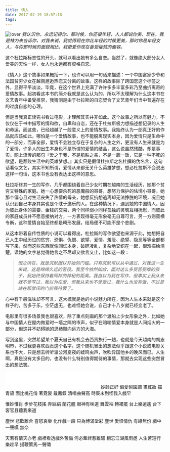 ```yaml
---
title: 情人
date: 2017-02-19 18:57:18
tags:
---
```

![lover](http://7xw3qx.com1.z0.glb.clouddn.com/17-2-19/30854767-file_1487501577807_572e.jpg)
_我认识你，永远记得你。那时候，你还很年轻，人人都说你美，现在，我是特为来告诉你，对我来说，我觉得现在你比年轻的时候更美，那时你是年轻女人，与你那时候的面貌相比，我更爱你现在备受摧残的面容。_
<!-- more -->
这个杜拉斯标志性的开头，就可以看出她有多么自恋。当然了，就像绝大部分女人爱美的天性一样，女人也永远都有资格自恋。

《情人》这个故事如果概括一下，也许可以用一句话来描述：一个中国富家少爷和法国贫穷少女在越南邂逅热恋又分离的故事。这样的故事除了跨国恋这个标签之外，显得平平淡淡，毕竟，在这个世界上充满了许许多多丰富多彩乃至曲折离奇的爱情故事。起初看这本书的简介我就是这么认为的，所以不太理解为什么这本书在文艺青年中备受推崇，我猜测是由于杜拉斯的自恋契合了文艺青年们当中普遍存在的过度自恋的心理。

但是当我真正读完书看过电影，才理解其实并非如此。这个故事之所以有魅力，不仅仅在于书中描写的情和欲，自卑和自恋，还在于杜拉斯极力想描述想记录的人生和命运，而这些，已经超越了一般意义上的爱情故事。我始终认为一部真正好的作品就应该如此，哪怕是一个爱情故事，也不能脱离现实本身，因为爱情只是生命中的一部分，而非全部，爱情不会独立存在于复杂的人生之外，更没有人生来就是为了爱情，许多人的出生本身也不是所谓的爱情的结晶，这么说虽然残酷，却是事实。网上流传的那句『爱之于我，不是肌肤之亲，不是一蔬一饭，它是一种不死的欲望，是颓败生活中的英雄梦想。』其实只是假借杜拉斯之名杜撰的伪名言，这句话看似文艺，其实不知所谓，爱情从来都无关什么英雄梦想，想必杜拉斯不会说出这样一句话，这本书也没有表达出这样的意思。

杜拉斯终其一生的写作，几乎都围绕着自己少女时期在越南的生活经历，她那个贫穷又特殊的家庭。她一心想要杀死的恶魔般的哥哥，想努力保护的怯懦小哥哥，她那个偏心且对生活丧失了热情的母亲，她想反抗想逃离却无法挣脱的环境，况且她认识到自己本身其实也是个耽于逸乐的人。在这种情况下，遇到她的中国情人，因为彼此身体的需要，金钱的交易，两个同样弱小同样孤独的灵魂互相抚慰，而彼此的家庭成员并不愿意接纳对方，一方表现得毫无形象毫无自尊可言，另一方则蛮横专断，这种爱情自始至终都是畸形发展，结局便不可能不是个悲剧。

从这本带着自传性质的小说可以看得出，杜拉斯的写作欲望也来源于此，她想把自己人生中经历过的贫穷、恐惧、仇恨、欲望、爱情、羞耻、绝望、隐忍等等全部都写下来，然而这些东西就像回忆本身，破碎凌乱，复杂地交织在一起，很难描绘清楚，读她的文字总觉得她言之不尽却又欲言又止，比如这一段：
>_恨之所在，就是沉默据以开始的门槛。只有沉默可以从中通过，对我这一生来说，这是绵绵久远的苦役。我至今依然如故，面对这么多受苦受难的孩子，我始终保持着同样的神秘的距离。我自以为我在写作，但事实上我从来就不曾写过，我以为在爱，但我从来也不曾爱过，我什么也没有做，不过是站在那禁闭的门前等待罢了。_

心中有千般滋味却不可言，这大概就是她的小说魅力所在，因为人生本来就是这个样子的，苦多于乐，空茫虚无，也难怪她会说，自己才十八岁就已经变老了。

电影里有很多场景我也很喜欢，除了重点刻画的那个渡船上少女形象之外，比如她与中国情人在屋内做爱时一墙之隔的市声，似乎在暗喻情爱本身就是人间烟火的一部分，但这并不妨碍她的思绪飘向远方的大海。

写到这里，突然希望某个夏天自己有机会去西贡旅行一趟，也就是今天越南的胡志明市，不过我更喜欢西贡这个名字。这个随机冒出的想法似乎跟这个小说或电影关系也不大，只是想去听听湄公河夏夜的蛙鸣虫声，吹吹异国他乡的晚风而已。人生啊，真是没有太多目的，也没有什么特别值得期待的事情，那就去实现这些突然冒出的想法罢。
<iframe frameborder="no" border="0" marginwidth="0" marginheight="0" width=298 height=52 src="//music.163.com/outchain/player?type=2&id=456466402&auto=1&height=32"></iframe>
妙齡正好 偏愛梨園調
畫紅妝 描青黛 面比桃花俏
著霓裳 戴鳳釵 清唱曲聲高
時辰未到怪我入戲早

惟妙惟肖 步步花枝搖
弄絲絹 蘭花翹 眼神有味道
舞雲袖 轉裙擺 台上樂逍遙
台下客官且聽我來道

塵世 悲歡離合 喜怒哀樂 化作戲一段
只為博滿堂彩
塵世 愛恨情仇 有緣無份 戲中一聲嘆
無奈

天若有情天亦老 戲裡看透戲外苦惱
何必牽絆惹離騷
相忘江湖風雨邀 人生苦短行樂趁早
揚鞭策馬一聲嘯
